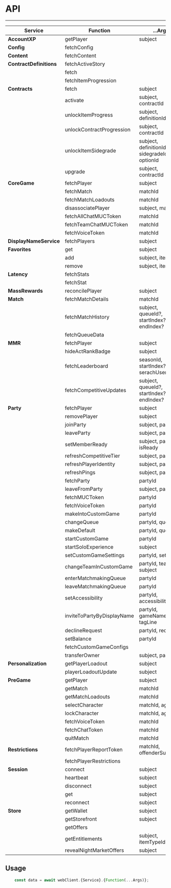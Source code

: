 # API

---

| Service                 | Function                   | ...Args                                       |
| ----------------------- | -------------------------- | --------------------------------------------- |
| **AccountXP**           | getPlayer                  | subject                                       |
| **Config**              | fetchConfig                |                                               |
| **Content**             | fetchContent               |                                               |
| **ContractDefinitions** | fetchActiveStory           |                                               |
|                         | fetch                      |                                               |
|                         | fetchItemProgression       |                                               |
| **Contracts**           | fetch                      | subject                                       |
|                         | activate                   | subject, contractId                           |
|                         | unlockItemProgress         | subject, definitionId                         |
|                         | unlockContractProgression  | subject, contractId                           |
|                         | unlockItemSidegrade        | subject, definitionId, sidegradeId, optionId  |
|                         | upgrade                    | subject, contractId                           |
| **CoreGame**            | fetchPlayer                | subject                                       |
|                         | fetchMatch                 | matchId                                       |
|                         | fetchMatchLoadouts         | matchId                                       |
|                         | disassociatePlayer         | subject, matchId                              |
|                         | fetchAllChatMUCToken       | matchId                                       |
|                         | fetchTeamChatMUCToken      | matchId                                       |
|                         | fetchVoiceToken            | matchId                                       |
| **DisplayNameService**  | fetchPlayers               | subject                                       |
| **Favorites**           | get                        | subject                                       |
|                         | add                        | subject, itemId                               |
|                         | remove                     | subject, itemId                               |
| **Latency**             | fetchStats                 |                                               |
|                         | fetchStat                  |                                               |
| **MassRewards**         | reconcilePlayer            | subject                                       |
| **Match**               | fetchMatchDetails          | matchId                                       |
|                         | fetchMatchHistory          | subject, queueId?, startIndex?, endIndex?     |
|                         | fetchQueueData             |                                               |
| **MMR**                 | fetchPlayer                | subject                                       |
|                         | hideActRankBadge           | subject                                       |
|                         | fetchLeaderboard           | seasonId, startIndex?, size?, serachUsername? |
|                         | fetchCompetitiveUpdates    | subject, queueId?, startIndex?, endIndex?     |
| **Party**               | fetchPlayer                | subject                                       |
|                         | removePlayer               | subject                                       |
|                         | joinParty                  | subject, partyId                              |
|                         | leaveParty                 | subject, partyId                              |
|                         | setMemberReady             | subject, partyId, isReady                     |
|                         | refreshCompetitiveTier     | subject, partyId                              |
|                         | refreshPlayerIdentity      | subject, partyId                              |
|                         | refreshPings               | subject, partyId                              |
|                         | fetchParty                 | partyId                                       |
|                         | leaveFromParty             | subject, partyId                              |
|                         | fetchMUCToken              | partyId                                       |
|                         | fetchVoiceToken            | partyId                                       |
|                         | makeIntoCustomGame         | partyId                                       |
|                         | changeQueue                | partyId, queueId                              |
|                         | makeDefault                | partyId, queueId                              |
|                         | startCustomGame            | partyId                                       |
|                         | startSoloExperience        | subject                                       |
|                         | setCustomGameSettings      | partyId, settings                             |
|                         | changeTeamInCustomGame     | partyId, team, subject                        |
|                         | enterMatchmakingQueue      | partyId                                       |
|                         | leaveMatchmakingQueue      | partyId                                       |
|                         | setAccessibility           | partyId, accessibility                        |
|                         | inviteToPartyByDisplayName | partyId, gameName, tagLine                    |
|                         | declineRequest             | partyId, requestId                            |
|                         | setBalance                 | partyId                                       |
|                         | fetchCustomGameConfigs     |                                               |
|                         | transferOwner              | subject, partyId                              |
| **Personalization**     | getPlayerLoadout           | subject                                       |
|                         | playerLoadoutUpdate        | subject                                       |
| **PreGame**             | getPlayer                  | subject                                       |
|                         | getMatch                   | matchId                                       |
|                         | getMatchLoadouts           | matchId                                       |
|                         | selectCharacter            | matchId, agentId                              |
|                         | lockCharacter              | matchId, agentId                              |
|                         | fetchVoiceToken            | matchId                                       |
|                         | fetchChatToken             | matchId                                       |
|                         | quitMatch                  | matchId                                       |
| **Restrictions**        | fetchPlayerReportToken     | matchId, offenderSubject                      |
|                         | fetchPlayerRestrictions    |                                               |
| **Session**             | connect                    | subject                                       |
|                         | heartbeat                  | subject                                       |
|                         | disconnect                 | subject                                       |
|                         | get                        | subject                                       |
|                         | reconnect                  | subject                                       |
| **Store**               | getWallet                  | subject                                       |
|                         | getStorefront              | subject                                       |
|                         | getOffers                  |                                               |
|                         | getEntitlements            | subject, itemTypeId                           |
|                         | revealNightMarketOffers    | subject                                       |

## Usage

```typescript
    const data = await webClient.{Service}.{Function(...Args)};
```

